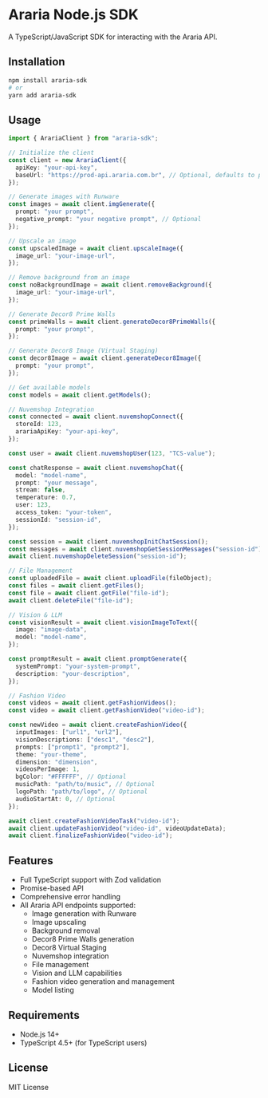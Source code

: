 # Araria Node.js SDK

A TypeScript/JavaScript SDK for interacting with the Araria API.

## Installation

```bash
npm install araria-sdk
# or
yarn add araria-sdk
```

## Usage

```typescript
import { ArariaClient } from "araria-sdk";

// Initialize the client
const client = new ArariaClient({
  apiKey: "your-api-key",
  baseUrl: "https://prod-api.araria.com.br", // Optional, defaults to prod URL
});

// Generate images with Runware
const images = await client.imgGenerate({
  prompt: "your prompt",
  negative_prompt: "your negative prompt", // Optional
});

// Upscale an image
const upscaledImage = await client.upscaleImage({
  image_url: "your-image-url",
});

// Remove background from an image
const noBackgroundImage = await client.removeBackground({
  image_url: "your-image-url",
});

// Generate Decor8 Prime Walls
const primeWalls = await client.generateDecor8PrimeWalls({
  prompt: "your prompt",
});

// Generate Decor8 Image (Virtual Staging)
const decor8Image = await client.generateDecor8Image({
  prompt: "your prompt",
});

// Get available models
const models = await client.getModels();

// Nuvemshop Integration
const connected = await client.nuvemshopConnect({
  storeId: 123,
  arariaApiKey: "your-api-key",
});

const user = await client.nuvemshopUser(123, "TCS-value");

const chatResponse = await client.nuvemshopChat({
  model: "model-name",
  prompt: "your message",
  stream: false,
  temperature: 0.7,
  user: 123,
  access_token: "your-token",
  sessionId: "session-id",
});

const session = await client.nuvemshopInitChatSession();
const messages = await client.nuvemshopGetSessionMessages("session-id");
await client.nuvemshopDeleteSession("session-id");

// File Management
const uploadedFile = await client.uploadFile(fileObject);
const files = await client.getFiles();
const file = await client.getFile("file-id");
await client.deleteFile("file-id");

// Vision & LLM
const visionResult = await client.visionImageToText({
  image: "image-data",
  model: "model-name",
});

const promptResult = await client.promptGenerate({
  systemPrompt: "your-system-prompt",
  description: "your-description",
});

// Fashion Video
const videos = await client.getFashionVideos();
const video = await client.getFashionVideo("video-id");

const newVideo = await client.createFashionVideo({
  inputImages: ["url1", "url2"],
  visionDescriptions: ["desc1", "desc2"],
  prompts: ["prompt1", "prompt2"],
  theme: "your-theme",
  dimension: "dimension",
  videosPerImage: 1,
  bgColor: "#FFFFFF", // Optional
  musicPath: "path/to/music", // Optional
  logoPath: "path/to/logo", // Optional
  audioStartAt: 0, // Optional
});

await client.createFashionVideoTask("video-id");
await client.updateFashionVideo("video-id", videoUpdateData);
await client.finalizeFashionVideo("video-id");
```

## Features

- Full TypeScript support with Zod validation
- Promise-based API
- Comprehensive error handling
- All Araria API endpoints supported:
  - Image generation with Runware
  - Image upscaling
  - Background removal
  - Decor8 Prime Walls generation
  - Decor8 Virtual Staging
  - Nuvemshop integration
  - File management
  - Vision and LLM capabilities
  - Fashion video generation and management
  - Model listing

## Requirements

- Node.js 14+
- TypeScript 4.5+ (for TypeScript users)

## License

MIT License
